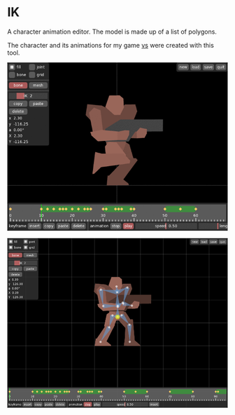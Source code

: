# IK

A character animation editor. The model is made up of a list of polygons.

The character and its animations for my game [vs](https://github.com/2bt/vs) were created with this tool.

![image](animation.gif)

![image](screenshot.png)
